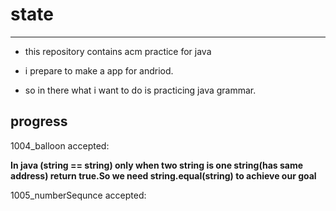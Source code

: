 state
===
---


- this repository contains acm practice for java

- i prepare to make a app for andriod.

- so in there what i want to do is practicing java grammar.

progress
---
1004_balloon accepted:

**In java (string == string) only when two string is one string(has same address) return true.So we need string.equal(string) to achieve our goal**

1005_numberSequnce accepted: